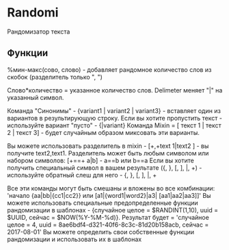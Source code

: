# Randomi

Рандомизатор текста

## Функции
%мин-макс(сово, слово) - добавляет рандомное количество слов из скобок (разделитель только ", ")

Слово*количество = указанное количество слов. Delimeter меняет "|" на указанный символ.

Команда "Синонимы" - {variant1 | variant2 | variant3} - вставляет один из вариантов в результирующую строку. Если вы хотите пропустить текст - используйте вариант "пусто" - {|variant} Команда Mixin = [ текст 1 | текст 2 | текст 3] - будет случайным образом миксовать эти варианты.

Вы можете использовать разделитель в mixin - [+,+text 1|text2 ] - вы получите text2,text1. Разделитель может быть любым символом или набором символов: [+==+ a|b] - a==b или b==a Если вы хотите получить специальный символ в вашем результате ({, }, [, ], |, +) - используйте обратный слеш для него - {, }, [, ], |, +

Все эти команды могут быть смешаны и вложены во все комбинации: 'начало {aa|bb|{cc1|cc2}} или [a1|{word1|word2}|a3| [aa1|aa2|aa3]]' Вы можете использовать специальные предопределенные функции рандомизации в шаблонах - {случайное целое = $RANDINT(1,10), uuid = $UUID, сейчас = $NOW(%Y-%M-%d)}. Результат будет = 'случайное целое = 4, uuid = 8ae6bdf4-d321-40f6-8c3c-81d20b158acb, сейчас = 2017-08-01' Вы можете определить свои собственные функции рандомизации и использовать их в шаблонах
